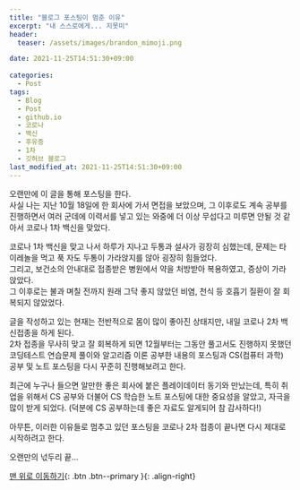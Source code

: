 ```yaml
---
title: "블로그 포스팅이 멈춘 이유"
excerpt: "내 스스로에게... 지못미"
header:
  teaser: /assets/images/brandon_mimoji.png

date: 2021-11-25T14:51:30+09:00
  
categories:
  - Post
tags:
  - Blog
  - Post
  - github.io
  - 코로나
  - 백신
  - 후유증
  - 1차
  - 깃허브 블로그
last_modified_at: 2021-11-25T14:51:30+09:00
---
```


오랜만에 이 글을 통해 포스팅을 한다.<br>사실 나는 지난 10월 18일에 한 회사에 가서 면접을 보았으며, 그 이후로도 계속 공부를 진행하면서 여러 군데에 이력서를 넣고 있는 와중에 더 이상 무섭다고 미루면 안될 것 같아서 코로나 1차 백신을 맞았다.

코로나 1차 백신을 맞고 나서 하루가 지나고 두통과 설사가 굉장히 심했는데, 문제는 타이레놀을 먹고 푹 자도 두통이 가라앉지를 않아 굉장히 힘들었다.<br>그리고, 보건소의 안내대로 접종받은 병원에서 약을 처방받아 복용하였고, 증상이 가라 앉았다.<br>그 이후로는 불과 며칠 전까지 원래 그닥 좋지 않았던 비염, 천식 등 호흡기 질환이 잘 회복되지 않았었다.

글을 작성하고 있는 현재는 전반적으로 몸이 많이 좋아진 상태지만, 내일 코로나 2차 백신접종을 하게 된다.<br>2차 접종을 무사히 맞고 잘 회복하게 되면 12월부터는 그동안 풀고서도 진행하지 못했던 코딩테스트 연습문제 풀이와 알고리즘 이론 공부한 내용의 포스팅과 CS(컴퓨터 과학) 공부 및 노트 포스팅을 다시 꾸준히 진행해보려고 한다.

최근에 누구나 들으면 알만한 좋은 회사에 붙은 플레이데이터 동기와 만났는데, 특히 취업을 위해서 CS 공부와 더불어 CS 학습한 노트 포스팅에 대한 중요성을 알았고, 자극을 많이 받게 되었다. (덕분에 CS 공부하는데 좋은 자료도 알게되어 참 감사하다!)

아무튼, 이러한 이유들로 멈추고 있던 포스팅을 코로나 2차 접종이 끝나면 다시 제대로 시작하려고 한다.

오랜만의 넋두리 끝...

[맨 위로 이동하기](#){: .btn .btn--primary }{: .align-right}